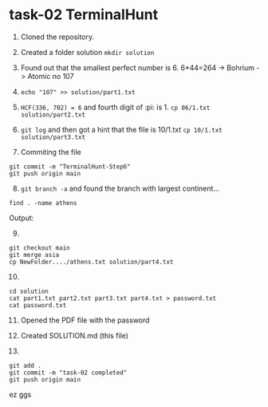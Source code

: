 # task-02 TerminalHunt

1. Cloned the repository.

2. Created a folder solution ``` mkdir solution ```

3. Found out that the smallest perfect number is 6. 6*44=264 -> Bohrium -> Atomic no 107

4. ``` echo "107" >> solution/part1.txt ```

5. ``` HCF(336, 702) = 6 ``` and fourth digit of :pi: is 1. ``` cp 06/1.txt solution/part2.txt ```

6. ``` git log ``` and then got a hint that the file is 10/1.txt ``` cp 10/1.txt solution/part3.txt ```

7. Commiting the file
``` git add .
git commit -m "TerminalHunt-Step6"
git push origin main
```
8. ``` git branch -a ``` and found the branch with largest continent...
``` git checkout asia
find . -name athens
```
Output: 

9. 
``` 
git checkout main 
git merge asia
cp NewFolder..../athens.txt solution/part4.txt
```

10. 
``` 
cd solution
cat part1.txt part2.txt part3.txt part4.txt > password.txt
cat password.txt
```

11. Opened the PDF file with the password <photo> 

12. Created SOLUTION.md (this file)

13.
```
git add .
git commit -m "task-02 completed"
git push origin main
```

ez ggs
